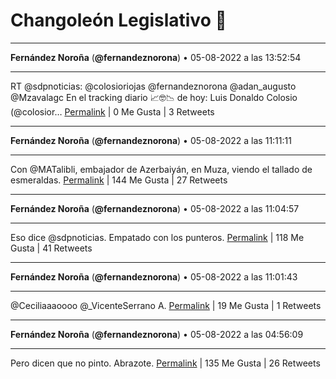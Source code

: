 # Changoleón Legislativo 🙈
*****
**Fernández Noroña** (**@fernandeznorona**) • 05-08-2022 a las 13:52:54
*****
RT @sdpnoticias: @colosioriojas @fernandeznorona @adan_augusto @Mzavalagc En el tracking diario 📈🤓📉 de hoy:
Luis Donaldo Colosio (@colosior…
[Permalink](https://twitter.com/fernandeznorona/status/1555673224402321409) | 0 Me Gusta | 3 Retweets
*****
**Fernández Noroña** (**@fernandeznorona**) • 05-08-2022 a las 11:11:11
*****
Con ⁦@MATalibli⁩, embajador de Azerbaiyán, en Muza, viendo el tallado de esmeraldas.
[Permalink](https://twitter.com/fernandeznorona/status/1555632526642872320) | 144 Me Gusta | 27 Retweets
*****
**Fernández Noroña** (**@fernandeznorona**) • 05-08-2022 a las 11:04:57
*****
Eso dice ⁦@sdpnoticias⁩. Empatado con los punteros.
[Permalink](https://twitter.com/fernandeznorona/status/1555630959197814785) | 118 Me Gusta | 41 Retweets
*****
**Fernández Noroña** (**@fernandeznorona**) • 05-08-2022 a las 11:01:43
*****
@Ceciliaaaoooo @_VicenteSerrano A.
[Permalink](https://twitter.com/fernandeznorona/status/1555630144588488704) | 19 Me Gusta | 1 Retweets
*****
**Fernández Noroña** (**@fernandeznorona**) • 05-08-2022 a las 04:56:09
*****
Pero dicen que no pinto. Abrazote.
[Permalink](https://twitter.com/fernandeznorona/status/1555538147290894336) | 135 Me Gusta | 26 Retweets
